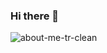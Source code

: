 ### Hi there 👋
![about-me-tr-clean](https://user-images.githubusercontent.com/122160506/218074299-2f431e8f-f543-4154-bd2b-a94501c7a72c.png)



<!--
![about-me-72-tra-80q](https://user-images.githubusercontent.com/122160506/218073254-c2e49e90-e048-465c-84ce-e7ad0c755965.png)
![about-me-72-transparent](https://user-images.githubusercontent.com/122160506/218072957-fcdc569d-ed17-4bb7-90a4-b2b15f1ed1f2.png)
![about-me-72](https://user-images.githubusercontent.com/122160506/218071916-ae8357b5-c733-47eb-8ae3-6a7fffdbe97b.png)
![about-me](https://user-images.githubusercontent.com/122160506/218071470-515dcabb-31e3-4e80-a050-3dbe7005fbce.png)
![about-me-72](https://user-images.githubusercontent.com/122160506/218071916-ae8357b5-c733-47eb-8ae3-6a7fffdbe97b.png)
![aboutme](https://user-images.githubusercontent.com/122160506/218071059-01299f3b-75de-4b77-ae82-465a22665b07.png)
![about-me](https://user-images.githubusercontent.com/122160506/218066457-2629e1b0-1a72-4de4-afa3-690086785529.gif)
**BorisKlco/BorisKlco** is a ✨ _special_ ✨ repository because its `README.md` (this file) appears on your GitHub profile.

Here are some ideas to get you started:

- 🔭 I’m currently working on ...
- 🌱 I’m currently learning ...
- 👯 I’m looking to collaborate on ...
- 🤔 I’m looking for help with ...
- 💬 Ask me about ...
- 📫 How to reach me: ...
- 😄 Pronouns: ...
- ⚡ Fun fact: ...
-->
